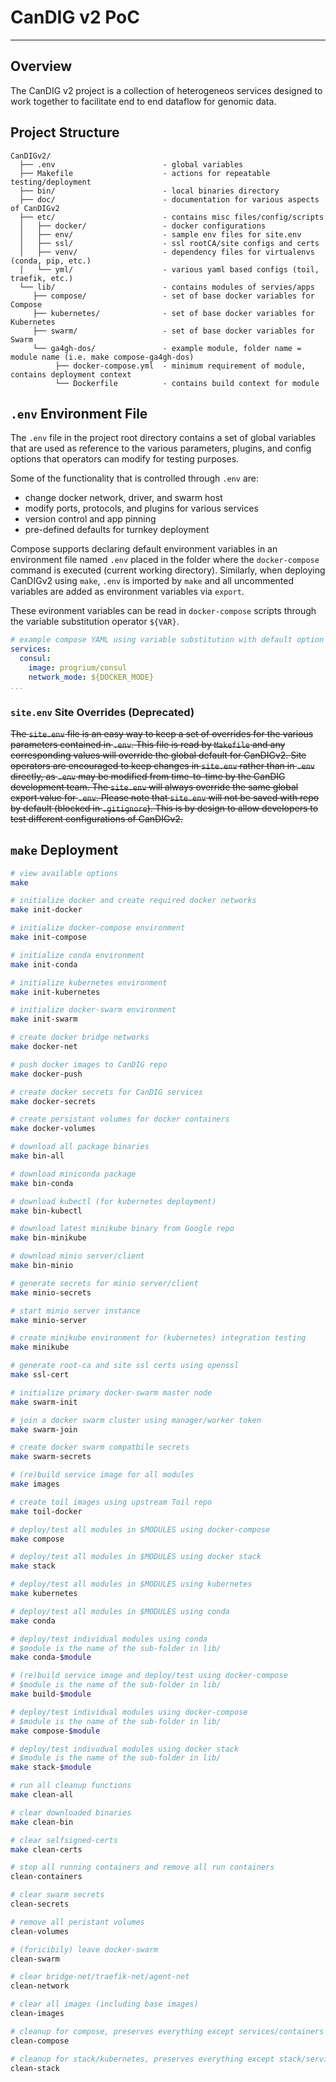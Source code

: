 # CanDIG v2 PoC
- - -

## Overview

The CanDIG v2 project is a collection of heterogeneos services designed to work together to facilitate end to end
dataflow for genomic data.

## Project Structure

```plaintext
CanDIGv2/
  ├── .env                        - global variables
  ├── Makefile                    - actions for repeatable testing/deployment
  ├── bin/                        - local binaries directory
  ├── doc/                        - documentation for various aspects of CanDIGv2
  ├── etc/                        - contains misc files/config/scripts
  │   ├── docker/                 - docker configurations
  │   ├── env/                    - sample env files for site.env
  │   ├── ssl/                    - ssl rootCA/site configs and certs
  │   ├── venv/                   - dependency files for virtualenvs (conda, pip, etc.)
  │   └── yml/                    - various yaml based configs (toil, traefik, etc.)
  └── lib/                        - contains modules of servies/apps
     ├── compose/                 - set of base docker variables for Compose
     ├── kubernetes/              - set of base docker variables for Kubernetes
     ├── swarm/                   - set of base docker variables for Swarm
     └── ga4gh-dos/               - example module, folder name = module name (i.e. make compose-ga4gh-dos)
          ├── docker-compose.yml  - minimum requirement of module, contains deployment context
          └── Dockerfile          - contains build context for module
```

## `.env` Environment File

The `.env` file in the project root directory contains a set of global variables that are used as reference to
the various parameters, plugins, and config options that operators can modify for testing purposes.

Some of the functionality that is controlled through `.env` are:
  * change docker network, driver, and swarm host
  * modify ports, protocols, and plugins for various services
  * version control and app pinning
  * pre-defined defaults for turnkey deployment

Compose supports declaring default environment variables in an environment file named `.env` placed in the folder
where the `docker-compose` command is executed (current working directory). Similarly, when deploying CanDIGv2
using `make`, `.env` is imported by `make` and all uncommented variables are added as environment variables via
`export`.

These evironment variables can be read in `docker-compose` scripts through the variable substitution operator
`${VAR}`.

```yaml
# example compose YAML using variable substitution with default option
services:
  consul:
    image: progrium/consul
    network_mode: ${DOCKER_MODE}
...
```

### `site.env` Site Overrides (Deprecated)

~~The `site.env` file is an easy way to keep a set of overrides for the various parameters contained in `.env`. This file is read by `Makefile` and any corresponding values will override the global default for CanDIGv2. Site operators are encouraged to keep changes in `site.env` rather than in `.env` directly, as `.env` may be modified from time-to-time by the CanDIG development team. The `site.env` will always override the same global export value for `.env`. Please note that `site.env` will not be saved with repo by default (blocked in `.gitignore`). This is by design to allow developers to test different configurations of CanDIGv2.~~

## `make` Deployment

```sh
# view available options
make

# initialize docker and create required docker networks
make init-docker

# initialize docker-compose environment
make init-compose

# initialize conda environment
make init-conda

# initialize kubernetes environment
make init-kubernetes

# initialize docker-swarm environment
make init-swarm

# create docker bridge networks
make docker-net

# push docker images to CanDIG repo
make docker-push

# create docker secrets for CanDIG services
make docker-secrets

# create persistant volumes for docker containers
make docker-volumes

# download all package binaries
make bin-all

# download miniconda package
make bin-conda

# download kubectl (for kubernetes deployment)
make bin-kubectl

# download latest minikube binary from Google repo
make bin-minikube

# download minio server/client
make bin-minio

# generate secrets for minio server/client
make minio-secrets

# start minio server instance
make minio-server

# create minikube environment for (kubernetes) integration testing
make minikube

# generate root-ca and site ssl certs using openssl
make ssl-cert

# initialize primary docker-swarm master node
make swarm-init

# join a docker swarm cluster using manager/worker token
make swarm-join

# create docker swarm compatbile secrets
make swarm-secrets

# (re)build service image for all modules
make images

# create toil images using upstream Toil repo
make toil-docker

# deploy/test all modules in $MODULES using docker-compose
make compose

# deploy/test all modules in $MODULES using docker stack
make stack

# deploy/test all modules in $MODULES using kubernetes
make kubernetes

# deploy/test all modules in $MODULES using conda
make conda

# deploy/test individual modules using conda
# $module is the name of the sub-folder in lib/
make conda-$module

# (re)build service image and deploy/test using docker-compose
# $module is the name of the sub-folder in lib/
make build-$module

# deploy/test individual modules using docker-compose
# $module is the name of the sub-folder in lib/
make compose-$module

# deploy/test indivudual modules using docker stack
# $module is the name of the sub-folder in lib/
make stack-$module

# run all cleanup functions
make clean-all

# clear downloaded binaries
make clean-bin

# clear selfsigned-certs
make clean-certs

# stop all running containers and remove all run containers
clean-containers

# clear swarm secrets
clean-secrets

# remove all peristant volumes
clean-volumes

# (foricibily) leave docker-swarm
clean-swarm

# clear bridge-net/traefik-net/agent-net
clean-network

# clear all images (including base images)
clean-images

# cleanup for compose, preserves everything except services/containers
clean-compose

# cleanup for stack/kubernetes, preserves everything except stack/services/containers
clean-stack
```

